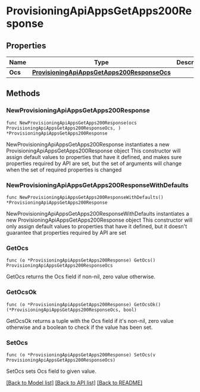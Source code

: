 # ProvisioningApiAppsGetApps200Response

## Properties

Name | Type | Description | Notes
------------ | ------------- | ------------- | -------------
**Ocs** | [**ProvisioningApiAppsGetApps200ResponseOcs**](ProvisioningApiAppsGetApps200ResponseOcs.md) |  | 

## Methods

### NewProvisioningApiAppsGetApps200Response

`func NewProvisioningApiAppsGetApps200Response(ocs ProvisioningApiAppsGetApps200ResponseOcs, ) *ProvisioningApiAppsGetApps200Response`

NewProvisioningApiAppsGetApps200Response instantiates a new ProvisioningApiAppsGetApps200Response object
This constructor will assign default values to properties that have it defined,
and makes sure properties required by API are set, but the set of arguments
will change when the set of required properties is changed

### NewProvisioningApiAppsGetApps200ResponseWithDefaults

`func NewProvisioningApiAppsGetApps200ResponseWithDefaults() *ProvisioningApiAppsGetApps200Response`

NewProvisioningApiAppsGetApps200ResponseWithDefaults instantiates a new ProvisioningApiAppsGetApps200Response object
This constructor will only assign default values to properties that have it defined,
but it doesn't guarantee that properties required by API are set

### GetOcs

`func (o *ProvisioningApiAppsGetApps200Response) GetOcs() ProvisioningApiAppsGetApps200ResponseOcs`

GetOcs returns the Ocs field if non-nil, zero value otherwise.

### GetOcsOk

`func (o *ProvisioningApiAppsGetApps200Response) GetOcsOk() (*ProvisioningApiAppsGetApps200ResponseOcs, bool)`

GetOcsOk returns a tuple with the Ocs field if it's non-nil, zero value otherwise
and a boolean to check if the value has been set.

### SetOcs

`func (o *ProvisioningApiAppsGetApps200Response) SetOcs(v ProvisioningApiAppsGetApps200ResponseOcs)`

SetOcs sets Ocs field to given value.



[[Back to Model list]](../README.md#documentation-for-models) [[Back to API list]](../README.md#documentation-for-api-endpoints) [[Back to README]](../README.md)


